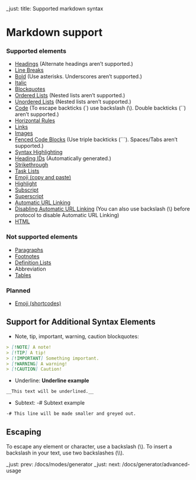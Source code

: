 _just: title: Supported markdown syntax
# Markdown support
### Supported elements
- [Headings](https://www.markdownguide.org/basic-syntax/#headings) (Alternate headings aren’t supported.)
- [Line Breaks](https://www.markdownguide.org/basic-syntax/#line-breaks)
- [Bold](https://www.markdownguide.org/basic-syntax/#bold) (Use asterisks. Underscores aren’t supported.)
- [Italic](https://www.markdownguide.org/basic-syntax/#italic)
- [Blockquotes](https://www.markdownguide.org/basic-syntax/#blockquotes-1)
- [Ordered Lists](https://www.markdownguide.org/basic-syntax/#ordered-lists) (Nested lists aren’t supported.)
- [Unordered Lists](https://www.markdownguide.org/basic-syntax/#unordered-lists) (Nested lists aren’t supported.)
- [Code](https://www.markdownguide.org/basic-syntax/#code) (To escape backticks (\`) use backslash (\\). Double backticks (\`\`) aren’t supported.)
- [Horizontal Rules](https://www.markdownguide.org/basic-syntax/#horizontal-rules)
- [Links](https://www.markdownguide.org/basic-syntax/#links)
- [Images](https://www.markdownguide.org/basic-syntax/#images-1)
- [Fenced Code Blocks](https://www.markdownguide.org/extended-syntax/#fenced-code-blocks) (Use triple backticks (\`\`\`). Spaces/Tabs aren’t supported.)
- [Syntax Highlighting](https://www.markdownguide.org/extended-syntax/#syntax-highlighting)
- [Heading IDs](https://www.markdownguide.org/extended-syntax/#heading-ids) (Automatically generated.)
- [Strikethrough](https://www.markdownguide.org/extended-syntax/#strikethrough)
- [Task Lists](https://www.markdownguide.org/extended-syntax/#task-lists)
- [Emoji (copy and paste)](https://www.markdownguide.org/extended-syntax/#copying-and-pasting-emoji)
- [Highlight](https://www.markdownguide.org/extended-syntax/#highlight)
- [Subscript](https://www.markdownguide.org/extended-syntax/#subscript)
- [Superscript](https://www.markdownguide.org/extended-syntax/#superscript)
- [Automatic URL Linking](https://www.markdownguide.org/extended-syntax/#automatic-url-linking)
- [Disabling Automatic URL Linking](https://www.markdownguide.org/extended-syntax/#disabling-automatic-url-linking) (You can also use backslash (\\) before protocol to disable Automatic URL Linking)
- [HTML](https://www.markdownguide.org/basic-syntax/#html)

### Not supported elements
- [Paragraphs](https://www.markdownguide.org/basic-syntax/#paragraphs-1)
- [Footnotes](https://www.markdownguide.org/extended-syntax/#footnotes)
- [Definition Lists](https://www.markdownguide.org/extended-syntax/#definition-lists)
- Abbreviation
- [Tables](https://www.markdownguide.org/extended-syntax/#tables)

### Planned
- [Emoji (shortcodes)](https://www.markdownguide.org/extended-syntax/#using-emoji-shortcodes)

## Support for Additional Syntax Elements
- Note, tip, important, warning, caution blockquotes:
```md
> [!NOTE] A note!
> [!TIP] A tip!
> [!IMPORTANT] Something important.
> [!WARNING] A warning!
> [!CAUTION] Caution!
```

- Underline:
__Underline example__
```md
__This text will be underlined.__
```

- Subtext:
-# Subtext example
```md
-# This line will be made smaller and greyed out.
```

## Escaping
To escape any element or character, use a backslash (\\).
To insert a backslash in your text, use two backslashes (\\\\).

_just: prev: /docs/modes/generator
_just: next: /docs/generator/advanced-usage